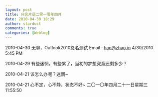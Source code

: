```yaml
---
layout: post
title: 只言片语二零一零年四月
date: 2010-04-30 18:29
author: stardust
comments: true
categories: [Weblog]
---
```

2010-04-30 无聊，Outlook2010签名测试 Email : hao@zhao.in 4/30/2010 5:45 PM

2010-04-29 有些迷惘，有些累了，当初的梦想究竟还剩多少？

2010-04-21 该怎么办呢？迷惘~

2010-04-21 心不定，心不静，状态不好~ 二〇一〇年四月二十一日星期三 11:55:50
